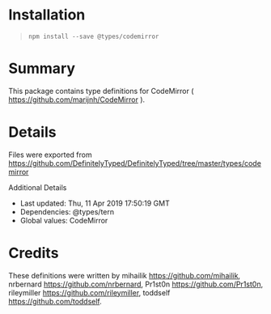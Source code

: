 # Installation
> `npm install --save @types/codemirror`

# Summary
This package contains type definitions for CodeMirror ( https://github.com/marijnh/CodeMirror ).

# Details
Files were exported from https://github.com/DefinitelyTyped/DefinitelyTyped/tree/master/types/codemirror

Additional Details
 * Last updated: Thu, 11 Apr 2019 17:50:19 GMT
 * Dependencies: @types/tern
 * Global values: CodeMirror

# Credits
These definitions were written by mihailik <https://github.com/mihailik>, nrbernard <https://github.com/nrbernard>, Pr1st0n <https://github.com/Pr1st0n>, rileymiller <https://github.com/rileymiller>, toddself <https://github.com/toddself>.

